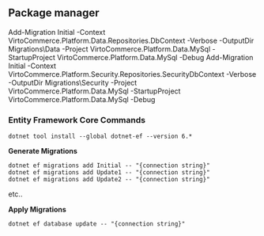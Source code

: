 
## Package manager 
Add-Migration Initial -Context VirtoCommerce.Platform.Data.Repositories.DbContext  -Verbose -OutputDir Migrations\Data -Project VirtoCommerce.Platform.Data.MySql -StartupProject VirtoCommerce.Platform.Data.MySql  -Debug
Add-Migration Initial -Context VirtoCommerce.Platform.Security.Repositories.SecurityDbContext  -Verbose -OutputDir Migrations\Security -Project VirtoCommerce.Platform.Data.MySql -StartupProject VirtoCommerce.Platform.Data.MySql  -Debug



### Entity Framework Core Commands
```
dotnet tool install --global dotnet-ef --version 6.*
```

**Generate Migrations**

```
dotnet ef migrations add Initial -- "{connection string}"
dotnet ef migrations add Update1 -- "{connection string}"
dotnet ef migrations add Update2 -- "{connection string}"
```

etc..

**Apply Migrations**

`dotnet ef database update -- "{connection string}"`
